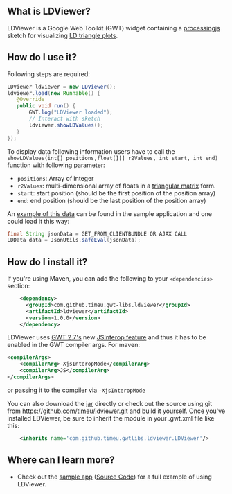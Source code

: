 ## What is LDViewer?


LDViewer is a Google Web Toolkit (GWT) widget containing a [processingjs][0] sketch for visualizing [LD triangle plots][1].


## How do I use it?

Following steps are required:  

```JAVA
LDViewer ldviewer = new LDViewer();
ldviewer.load(new Runnable() {
   @Override
   public void run() {
       GWT.log("LDViewer loaded");
       // Interact with sketch
       ldviewer.showLDValues();
   }
});
```
To display data following information users have to call the `showLDValues(int[] positions,float[][] r2Values, int start, int end)` function with following parameter:
 - `positions`: Array of integer 
 - `r2Values`: multi-dimensional array of floats in a [triangular matrix][2] form.
 - `start`: start position (should be the first position of the position array)
 - `end`: end position (should be the last position of the position array)

An [example of this data][3] can be found in the sample application and one could load it this way: 
 
```JAVA
final String jsonData = GET_FROM_CLIENTBUNDLE OR AJAX CALL
LDData data = JsonUtils.safeEval(jsonData);
```

## How do I install it?

If you're using Maven, you can add the following to your `<dependencies>`
section:

```xml
    <dependency>
      <groupId>com.github.timeu.gwt-libs.ldviewer</groupId>
      <artifactId>ldviewer</artifactId>
      <version>1.0.0</version>
    </dependency>
```

LDViewer uses [GWT 2.7's][4] new [JSInterop feature][5] and thus it has to be enabled in the GWT compiler args.
For maven:
```xml
<compilerArgs>
    <compilerArg>-XjsInteropMode</compilerArg>
    <compilerArg>JS</compilerArg>
</compilerArgs>
```
or passing it to the compiler via `-XjsInteropMode`

You can also download the [jar][1] directly or check out the source using git
from <https://github.com/timeu/ldviewer.git> and build it yourself. Once
you've installed LDViewer, be sure to inherit the module in your .gwt.xml
file like this:

```xml
    <inherits name='com.github.timeu.gwtlibs.ldviewer.LDViewer'/>
```

## Where can I learn more?

 * Check out the [sample app][6] ([Source Code][7]) for a full example of using LDViewer.
 
[0]: http://processingjs.org
[1]: http://www.nature.com/nrg/journal/v4/n8/fig_tab/nrg1123_F1.html
[4]: http://www.gwtproject.org/release-notes.html#Release_Notes_2_7_0_RC1
[5]: https://docs.google.com/document/d/1tir74SB-ZWrs-gQ8w-lOEV3oMY6u6lF2MmNivDEihZ4/edit#
[2]: https://en.wikipedia.org/wiki/Triangular_matrix
[3]: https://github.com/timeu/LDViewer/blob/master/ldviewer-sample/src/main/resources/sample/client/data/ld_sample_data.json
[6]: http://timeu.github.io/LDViewer
[7]: https://github.com/timeu/LDViewer/tree/master/ldviewer-sample 
